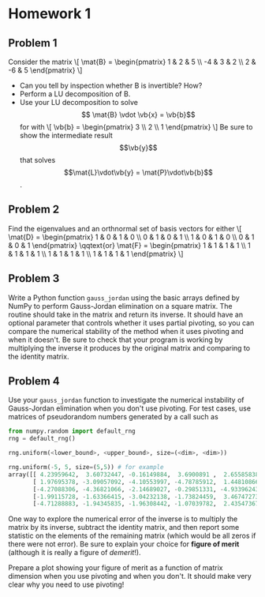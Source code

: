 # Homework 1

## Problem 1

Consider the matrix
\\[
 \mat{B} = \begin{pmatrix}
  1  & 2  & 5 \\\ 
  -4 & 3  & 2 \\\ 
  2  & -6 & 5
\end{pmatrix}
\\]

+ Can you tell by inspection whether B is invertible? How?
+ Perform a LU decomposition of B.
+ Use your LU decomposition to solve $$ \mat{B} \vdot \vb{x} = \vb{b}$$ for 
with 
\\[
  \vb{b} = \begin{pmatrix} 3 \\\ 2 \\\ 1 \end{pmatrix}
\\]
Be sure to show the intermediate result $$\vb{y}$$ that solves $$\mat{L}\vdot\vb{y} = \mat{P}\vdot\vb{b}$$.

## Problem 2

Find the eigenvalues and an orthnormal set of basis vectors for either
\\[
    \mat{D} = \begin{pmatrix}
      1 & 0 & 1 & 0 \\\ 
      0 & 1 & 0 & 1 \\\ 
      1 & 0 & 1 & 0 \\\ 
      0 & 1 & 0 & 1
    \end{pmatrix}
    \qqtext{or}
    \mat{F} = \begin{pmatrix}
    1 & 1 & 1 & 1 \\\ 
    1 & 1 & 1 & 1 \\\ 
    1 & 1 & 1 & 1 \\\ 
    1 & 1 & 1 & 1
    \end{pmatrix}
\\]

## Problem 3

Write a Python function `gauss_jordan` using the basic arrays defined by NumPy to perform Gauss-Jordan elimination on a square matrix. The routine should take in the matrix and return its inverse. It should have an optional parameter that controls whether it uses partial pivoting, so you can compare the numerical stability of the method when it uses pivoting and when it doesn't. Be sure to check that your program is working by multiplying the inverse it produces by the original matrix and comparing to the identity matrix.

## Problem 4

Use your `gauss_jordan` function to investigate the numerical instability of Gauss-Jordan elimination when you don't use pivoting. For test cases, use matrices of pseudorandom numbers generated by a call such as

~~~~ python
from numpy.random import default_rng
rng = default_rng()

rng.uniform(<lower_bound>, <upper_bound>, size=(<dim>, <dim>))

rng.uniform(-5, 5, size=(5,5)) # for example
array([[ 4.23959642,  3.60732447, -0.16149884,  3.6900891 ,  2.65585838],
       [ 1.97695378, -3.09057092, -4.10553997, -4.78785912,  1.44810866],
       [-4.27088306, -4.36821066, -2.14689027, -0.29851331, -4.93396243],
       [-1.99115728, -1.63366415, -3.04232138, -1.73824459,  3.46747273],
       [-4.71288883, -1.94345835, -1.96308442, -1.07039782,  2.43547367]])
~~~~

One way to explore the numerical error of the inverse is to multiply the matrix by its inverse, subtract the identity matrix, and then report some statistic on the elements of the remaining matrix (which would be all zeros if there were not error). Be sure to explain your choice for **figure of merit** (although it is really a figure of *demerit*!).

Prepare a plot showing your figure of merit as a function of matrix dimension when you use pivoting and when you don't. It should make very clear why you need to use pivoting!